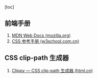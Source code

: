 [toc]

## 前端手册

1. [MDN Web Docs (mozilla.org)](https://developer.mozilla.org/zh-CN/)
2. [CSS 参考手册 (w3school.com.cn)](https://www.w3school.com.cn/cssref/index.asp)

## CSS clip-path 生成器

1. [Clippy — CSS clip-path 生成器 (html.cn)](https://www.html.cn/tool/css-clip-path/)

